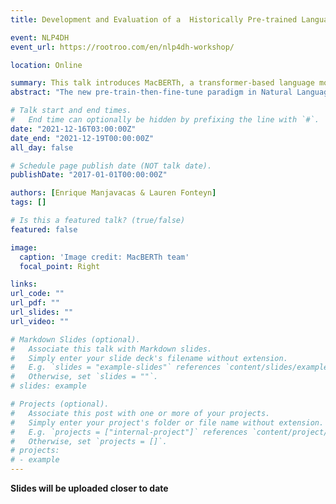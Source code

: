 ```yaml
---
title: Development and Evaluation of a  Historically Pre-trained Language Model for English (1450-1950)

event: NLP4DH
event_url: https://rootroo.com/en/nlp4dh-workshop/

location: Online

summary: This talk introduces MacBERTh, a transformer-based language model pre-trained on historical English. We exhaustively assess the benefits of this historically pre-trained language model on a large set of relevant downstream tasks.
abstract: "The new pre-train-then-fine-tune paradigm in Natural Language Processing (NLP) has made important performance gains accessible to a wider audience. Once pre-trained, deploying a large language model presents comparatively small infrastructure requirements, and offers robust performance in many NLP tasks. The Digital Humanities (DH) community has been an early adapter of this paradigm. Yet, a large part of this community is concerned with the application of NLP algorithms to historical texts, for which large models pre-trained on contemporary text may not provide optimal results. In the present paper, MacBERTh, a transformer-based language model pre-trained on historical English. We exhaustively assess the benefits of this historically pre-trained language model on a large set of relevant downstream tasks. Our experiments highlight that, despite some differences across target time periods, pre-training on historical language from scratch outperforms models pre-trained on present-day language and later adapted to historical language."

# Talk start and end times.
#   End time can optionally be hidden by prefixing the line with `#`.
date: "2021-12-16T03:00:00Z"
date_end: "2021-12-19T00:00:00Z"
all_day: false

# Schedule page publish date (NOT talk date).
publishDate: "2017-01-01T00:00:00Z"

authors: [Enrique Manjavacas & Lauren Fonteyn]
tags: []

# Is this a featured talk? (true/false)
featured: false

image:
  caption: 'Image credit: MacBERTh team'
  focal_point: Right

links:
url_code: ""
url_pdf: ""
url_slides: ""
url_video: ""

# Markdown Slides (optional).
#   Associate this talk with Markdown slides.
#   Simply enter your slide deck's filename without extension.
#   E.g. `slides = "example-slides"` references `content/slides/example-slides.md`.
#   Otherwise, set `slides = ""`.
# slides: example

# Projects (optional).
#   Associate this post with one or more of your projects.
#   Simply enter your project's folder or file name without extension.
#   E.g. `projects = ["internal-project"]` references `content/project/deep-learning/index.md`.
#   Otherwise, set `projects = []`.
# projects:
# - example
---
```


**Slides will be uploaded closer to date**